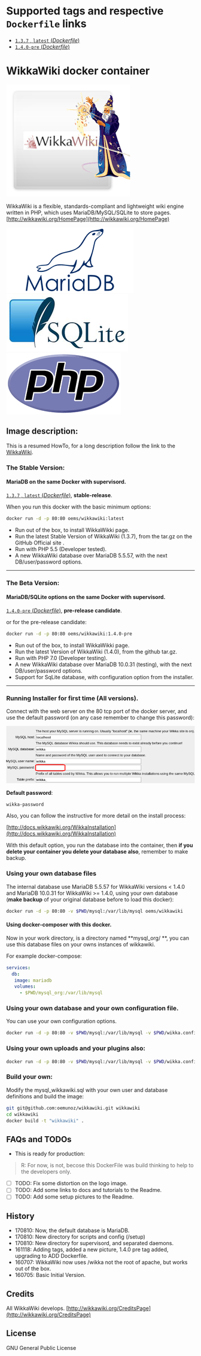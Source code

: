 # Supported tags and respective `Dockerfile` links

-	[`1.3.7` , `latest` (*Dockerfile*)](https://github.com/oemunoz/wikkawiki/blob/master/Dockerfile)
-	[`1.4.0-pre` (*Dockerfile*)](https://github.com/oemunoz/wikkawiki/blob/1.4.0-pre/Dockerfile)

# WikkaWiki docker container
![WikkaWiki.](https://github.com/oemunoz/wikkawiki/raw/master/images/wikkawikiWizzard.png)

WikkaWiki is a flexible, standards-compliant and lightweight wiki engine written in PHP, which uses MariaDB/MySQL/SQLite to store pages.
[http://wikkawiki.org/HomePage](http://wikkawiki.org/HomePage)

![MariaDB.](https://github.com/oemunoz/wikkawiki/raw/master/images/mariadb.png)![SQLite.](https://github.com/oemunoz/wikkawiki/raw/master/images/sqlite.jpg)![PHP.](https://github.com/oemunoz/wikkawiki/raw/master/images/php.png)

## Image description:

This is a resumed HowTo, for a long description follow the link to the [WikkaWiki](http://wikkawiki.org/Wikka-Docker).

### The Stable Version:

#### MariaDB on the same Docker with supervisord.
[`1.3.7` , `latest` (*Dockerfile*)](https://github.com/oemunoz/wikkawiki/blob/master/Dockerfile), **stable-release**.

When you run this docker with the basic minimum options:

```bash
docker run -d -p 80:80 oems/wikkawiki:latest
```

- Run out of the box, to install WikkaWikki page.
- Run the latest Stable Version of WikkaWiki (1.3.7), from the tar.gz on the GitHub Official site .
- Run with PHP 5.5 (Developer tested).
- A new WikkaWiki database over MariaDB 5.5.57, with the next DB/user/password options.

----

### The Beta Version:

#### MariaDB/SQLite options on the same Docker with supervisord.
[`1.4.0-pre` (*Dockerfile*)](https://github.com/oemunoz/wikkawiki/blob/1.4.0-pre/Dockerfile), **pre-release candidate**.

or for the pre-release candidate:

```bash
docker run -d -p 80:80 oems/wikkawiki:1.4.0-pre
```

- Run out of the box, to install WikkaWikki page.
- Run the latest Version of WikkaWiki (1.4.0), from the github tar.gz.
- Run with PHP 7.0 (Developer testing).
- A new WikkaWiki database over MariaDB 10.0.31 (testing), with the next DB/user/password options.
- Support for SqLite database, with configuration option from the installer.

----

### Running Installer for first time (All versions).

Connect with the web server on the 80 tcp port of the docker server, and use the default password (on any case remember to change this password):

![Install process.](https://github.com/oemunoz/wikkawiki/raw/master/images/database_user.png)

**Default password**:
```text
wikka-password
```

Also, you can follow the instructive for more detail on the install process:

[http://docs.wikkawiki.org/WikkaInstallation](http://docs.wikkawiki.org/WikkaInstallation)

With this default option, you run the database into the container, then **if you delete your container you delete your database also**, remember to make backup.

### Using your own database files

The internal database use MariaDB 5.5.57 for WikkaWiki versions < 1.4.0 and MariaDB 10.0.31 for WikkaWiki >= 1.4.0, using your own database (**make backup** of your original database before to load this docker):

```bash
docker run -d -p 80:80 -v $PWD/mysql:/var/lib/mysql oems/wikkawiki
```

#### Using docker-composer with this docker.
Now in your work directory, is a directory named **mysql_org/ **, you can use this database files on your owns instances of wikkawiki.

For example docker-compose:

```yaml
services:
  db:
   image: mariadb
   volumes:
     - $PWD/mysql_org:/var/lib/mysql
```

### Using your own database and your own configuration file.

You can use your own configuration options.

```bash
docker run -d -p 80:80 -v $PWD/mysql:/var/lib/mysql -v $PWD/wikka.config.php:/var/www/html/wikka/wikka.config.php oems/wikkawiki
```

### Using your own uploads and your plugins also:

```bash
docker run -d -p 80:80 -v $PWD/mysql:/var/lib/mysql -v $PWD/wikka.config.php:/var/www/html/wikka/wikka.config.php -v $PWD/uploads:/var/www/html/wikka/uploads -v $PWD/plugins:/var/www/html/wikka/plugins oems/wikkawiki
```

### Build your own:

Modify the mysql_wikkawiki.sql with your own user and database definitions and build the image:

```bash
git git@github.com:oemunoz/wikkawiki.git wikkawiki
cd wikkawiki
docker build -t "wikkawiki" .
```

## FAQs and TODOs

- This is ready for production:

> R: For now, is not, becose this DockerFile was build thinking to help to the developers only.

- [ ] TODO: Fix some distortion on the logo image.
- [ ] TODO: Add some links to docs and tutorials to the Readme.
- [ ] TODO: Add some setup pictures to the Readme.

## History

- 170810: Now, the default database is MariaDB.
- 170810: New directory for scripts and config (/setup)
- 170810: New directory for supervisord, and separated daemons.
- 161118: Adding tags, added a new picture, 1.4.0 pre tag added, upgrading to ADD Dockerfile.
- 160707: WikkaWiki now uses /wikka not the root of apache, but works out of the box.
- 160705: Basic Initial Version.

## Credits

All WikkaWiki develops.
[http://wikkawiki.org/CreditsPage](http://wikkawiki.org/CreditsPage)

## License

GNU General Public License
